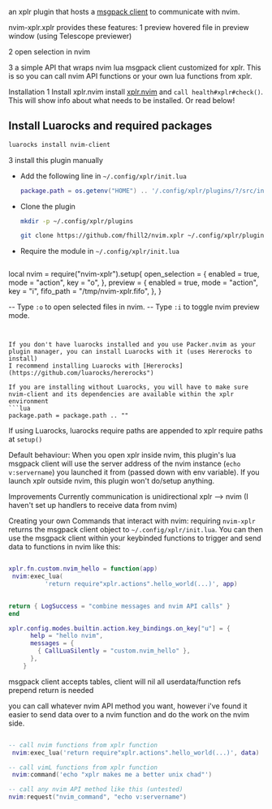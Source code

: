 
an xplr plugin that hosts a [msgpack client](https://github.com/neovim/lua-client) to communicate with nvim.



nvim-xplr.xplr provides these features:
1 preview hovered file in preview window (using Telescope previewer)

2 open selection in nvim

3 a simple API that wraps nvim lua msgpack client customized for xplr. This is so you can call nvim API functions or your own lua functions from xplr.  

Installation
1 Install xplr.nvim
install [xplr.nvim](https://github.com/fhill2/xplr.nvim) and `call health#xplr#check()`. This will show info about what needs to be installed. Or read below!

## Install Luarocks and required packages
```bash
luarocks install nvim-client
```

3 install this plugin manually

- Add the following line in `~/.config/xplr/init.lua`

  ```lua
  package.path = os.getenv("HOME") .. '/.config/xplr/plugins/?/src/init.lua'
  ```

- Clone the plugin

  ```bash
  mkdir -p ~/.config/xplr/plugins

  git clone https://github.com/fhill2/nvim.xplr ~/.config/xplr/plugins/nvim-xplr
  ```

- Require the module in `~/.config/xplr/init.lua`

  ```lua
local nvim = require("nvim-xplr").setup{
  open_selection = {
    enabled = true,
    mode = "action",
    key = "o",
  },
  preview = {
    enabled = true,
    mode = "action",
    key = "i",
    fifo_path = "/tmp/nvim-xplr.fifo",
  },
}

  -- Type `:o` to open selected files in nvim.
  -- Type `:i` to toggle nvim preview mode.
  ```


If you don't have luarocks installed and you use Packer.nvim as your plugin manager, you can install Luarocks with it (uses Hererocks to install)
I recommend installing Luarocks with [Hererocks](https://github.com/luarocks/hererocks")

If you are installing without Luarocks, you will have to make sure nvim-client and its dependencies are available within the xplr environment
```lua
package.path = package.path .. ""
```
If using Luarocks, luarocks require paths are appended to xplr require paths at `setup()`


Default behaviour:
When you open xplr inside nvim, this plugin's lua msgpack client will use the server address of the nvim instance (`echo v:servername`) you launched it from (passed down with env variable).
If you launch xplr outside nvim, this plugin won't do/setup anything.




Improvements
Currently communication is unidirectional xplr --> nvim (I haven't set up handlers to receive data from nvim)


Creating your own Commands that interact with nvim:
requiring `nvim-xplr` returns the msgpack client object to `~/.config/xplr/init.lua`.
You can then use the msgpack client within your keybinded functions to trigger and send data to functions in nvim like this:

```lua

xplr.fn.custom.nvim_hello = function(app)
 nvim:exec_lua(
          'return require"xplr.actions".hello_world(...)', app)

  
return { LogSuccess = "combine messages and nvim API calls" }
end 

xplr.config.modes.builtin.action.key_bindings.on_key["u"] = {
      help = "hello nvim",
      messages = {
        { CallLuaSilently = "custom.nvim_hello" },
      },
    }

``` 

msgpack client accepts tables, client will nil all userdata/function refs
prepend return is needed

you can call whatever nvim API method you want, however i've found it easier to send data over to a nvim function and do the work on the nvim side.

```lua

-- call nvim functions from xplr function
 nvim:exec_lua('return require"xplr.actions".hello_world(...)', data)

-- call vimL functions from xplr function
 nvim:command('echo "xplr makes me a better unix chad"')

-- call any nvim API method like this (untested)
nvim:request("nvim_command", "echo v:servername")
```
